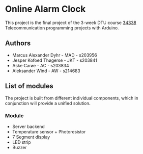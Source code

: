 # Online Alarm Clock

This project is the final project of the 3-week DTU course [34338](https://kurser.dtu.dk/course/34338) Telecommunication programming projects with Arduino.

## Authors
- Marcus Alexander Dyhr - MAD - s203956
- Jesper Kofoed Thøgerse - JKT - s203841
- Aske Carøe - AC - s203834
- Aleksander Wind - AW - s214683

## List of modules
The project is built from different individual components, which in conjunction will provide a unified solution. 

### Module
- Server backend
- Temperature sensor + Photoresistor
- 7 Segment display
- LED strip
- Buzzer
